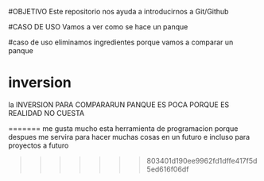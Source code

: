 
#OBJETIVO
Este repositorio nos ayuda a introducirnos a Git/Github

#CASO DE USO
Vamos a ver como se hace un panque 

#caso de uso
eliminamos ingredientes porque vamos a comparar un panque

# inversion
la INVERSION PARA COMPARARUN PANQUE ES POCA PORQUE ES REALIDAD NO CUESTA

=======
me gusta mucho esta herramienta de programacion porque despues me servira para hacer muchas cosas en un futuro e incluso para proyectos a futuro
>>>>>>> 803401d190ee9962fd1dffe417f5d5ed616f06df
